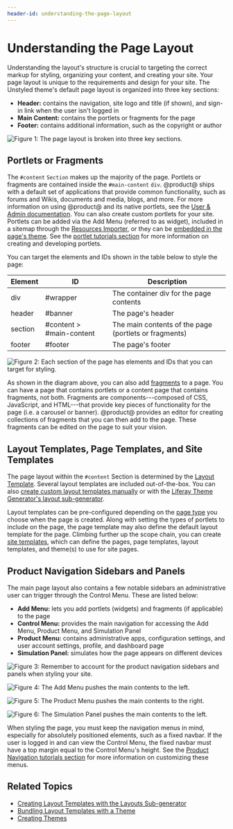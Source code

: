 ```yaml
---
header-id: understanding-the-page-layout
---
```


# Understanding the Page Layout

Understanding the layout's structure is crucial to targeting the correct markup 
for styling, organizing your content, and creating your site. Your page layout 
is unique to the requirements and design for your site. The Unstyled theme's 
default page layout is organized into three key sections:

- **Header:** contains the navigation, site logo and title (if shown), and 
  sign-in link when the user isn't logged in
- **Main Content:** contains the portlets or fragments for the page
- **Footer:** contains additional information, such as the copyright or 
  author

![Figure 1: The page layout is broken into three key sections.](../../../images/portal-layout-sections.png)

## Portlets or Fragments

The `#content` `Section` makes up the majority of the page. Portlets or 
fragments are contained inside the `#main-content` `div`. @product@ ships with 
a default set of applications that provide common functionality, such as forums 
and Wikis, documents and media, blogs, and more. For more information on using 
@product@ and its native portlets, see the 
[User & Admin documentation](/discover/portal). 
You can also create custom portlets for your site. Portlets can be added via the 
Add Menu (referred to as widget), included in a sitemap through the 
[Resources Importer](/develop/tutorials/-/knowledge_base/7-2/importing-resources-with-a-theme), 
or they can be 
[embedded in the page's theme](/develop/tutorials/-/knowledge_base/7-2/embedding-portlets-in-themes). 
See the 
[portlet tutorials section](/develop/tutorials/-/knowledge_base/7-2/portlets) for more information 
on creating and developing portlets. 

You can target the elements and IDs shown in the table below to style the page:

| Element | ID | Description |
| --- | --- | --- |
| div | #wrapper | The container div for the page contents | 
| header | #banner | The page's header |
| section | #content > #main-content | The main contents of the page (portlets or fragments) |
| footer | #footer | The page's footer |

![Figure 2: Each section of the page has elements and IDs that you can target for styling.](../../../images/portal-layout-elements.png)

As shown in the diagram above, you can also add 
[fragments](/discover/portal/-/knowledge_base/7-2/creating-fragments) 
to a page. You can have a page that contains portlets or a content page that 
contains fragments, not both. Fragments are components---composed of CSS, 
JavaScript, and HTML---that provide key pieces of functionality for the page 
(i.e. a carousel or banner). @product@ provides an editor for creating 
collections of fragments that you can then add to the page. These fragments can 
be edited on the page to suit your vision. 

## Layout Templates, Page Templates, and Site Templates

The page layout within the `#content` Section is determined by the 
[Layout Template](/develop/tutorials/-/knowledge_base/7-2/layout-templates-intro). 
Several layout templates are included out-of-the-box. You can also 
[create custom layout templates manually](/develop/tutorials/-/knowledge_base/7-2/creating-layout-templates-manually) 
or with the 
[Liferay Theme Generator's layout sub-generator](/develop/tutorials/-/knowledge_base/7-2/creating-layout-templates-with-the-themes-generator). 

Layout templates can be pre-configured depending on the 
[page type](/discover/portal/-/knowledge_base/7-2/page-types-and-templates) 
you choose when the page is created. Along with setting the types of portlets to 
include on the page, the page template may also define the default layout 
template for the page. Climbing further up the scope chain, you can create 
[site templates](/discover/portal/-/knowledge_base/7-2/building-sites-from-templates), 
which can define the pages, page templates, layout templates, and theme(s) to 
use for site pages. 

## Product Navigation Sidebars and Panels

The main page layout also contains a few notable sidebars an administrative user 
can trigger through the Control Menu. These are listed below:

- **Add Menu:** lets you add portlets (widgets) and fragments (if applicable) to 
  the page
- **Control Menu:** provides the main navigation for accessing the Add Menu, 
  Product Menu, and Simulation Panel
- **Product Menu:** contains administrative apps, configuration settings, and 
  user account settings, profile, and dashboard page
- **Simulation Panel:** simulates how the page appears on different devices

![Figure 3: Remember to account for the product navigation sidebars and panels when styling your site.](../../../images/portal-layout-nav-control-menu.png)

![Figure 4: The Add Menu pushes the main contents to the left.](../../../images/portal-layout-nav-add-menu.png)

![Figure 5: The Product Menu pushes the main contents to the right.](../../../images/portal-layout-nav-product-menu.png)

![Figure 6: The Simulation Panel pushes the main contents to the left.](../../../images/portal-layout-nav-simulation-panel.png)

When styling the page, you must keep the navigation menus in mind, especially 
for absolutely positioned elements, such as a fixed navbar. If the user is 
logged in and can view the Control Menu, the fixed navbar must have a top margin 
equal to the Control Menu's height. See the 
[Product Navigation tutorials section](/develop/tutorials/-/knowledge_base/7-2/product-navigation) 
for more information on customizing these menus. 

## Related Topics

- [Creating Layout Templates with the Layouts Sub-generator](/develop/tutorials/-/knowledge_base/7-2/creating-layout-templates-with-the-themes-generator)
- [Bundling Layout Templates with a Theme](/develop/tutorials/-/knowledge_base/7-2/including-layout-templates-with-a-theme)
- [Creating Themes](/develop/tutorials/-/knowledge_base/7-2/creating-themes)
